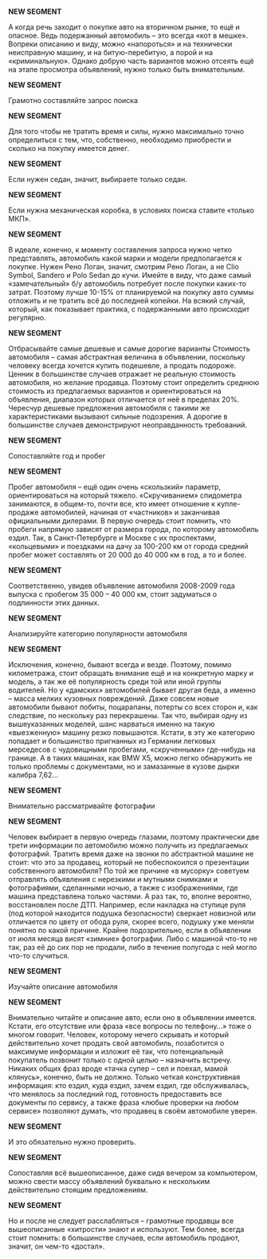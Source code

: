 **NEW SEGMENT**

 А когда речь заходит о покупке авто на вторичном рынке, то ещё и опасное. Ведь подержанный автомобиль – это всегда «кот в мешке». Вопреки описанию и виду, можно «напороться» и на технически неисправную машину, и на битую-перебитую, а порой и на «криминальную». Однако добрую часть вариантов можно отсеять ещё на этапе просмотра объявлений, нужно только быть внимательным.

**NEW SEGMENT**

 Грамотно составляйте запрос поиска


**NEW SEGMENT**

Для того чтобы не тратить время и силы, нужно максимально точно определиться с тем, что, собственно, необходимо приобрести и сколько на покупку имеется денег.

**NEW SEGMENT**

 Если нужен седан, значит, выбираете только седан.

**NEW SEGMENT**

 Если нужна механическая коробка, в условиях поиска ставите «только МКП».

**NEW SEGMENT**

 В идеале, конечно, к моменту составления запроса нужно четко представлять, автомобиль какой марки и модели предполагается к покупке. Нужен Рено Логан, значит, смотрим Рено Логан, а не Clio Symbol, Sandero и Polo Sedan до кучи. Имейте в виду, что даже самый «замечательный» б/у автомобиль потребует после покупки каких-то затрат. Поэтому лучше 10-15% от планируемой на покупку авто суммы отложить и не тратить всё до последней копейки. На всякий случай, который, как показывает практика, с подержанными авто происходит регулярно.

**NEW SEGMENT**

 Отбрасывайте самые дешевые и самые дорогие варианты
Стоимость автомобиля – самая абстрактная величина в объявлении, поскольку человеку всегда хочется купить подешевле, а продать подороже. Ценник в большинстве случаев отражает не реальную стоимость автомобиля, но желание продавца. Поэтому стоит определить среднюю стоимость из предлагаемых вариантов и ориентироваться на объявления, диапазон которых отличается от неё в пределах 20%. Чересчур дешевые предложения автомобиля с такими же характеристиками вызывают сильные подозрения. А дорогие в большинстве случаев демонстрируют неоправданность требований.

**NEW SEGMENT**

 Сопоставляйте год и пробег


**NEW SEGMENT**

Пробег автомобиля – ещё один очень «скользкий» параметр, ориентироваться на который тяжело. «Скручиванием» спидометра занимаются, в общем-то, почти все, кто имеет отношение к купле-продаже автомобилей, начиная от «частников» и заканчивая официальными дилерами. В первую очередь стоит помнить, что пробеги напрямую зависят от размера города, по которому автомобиль ездил. Так, в Санкт-Петербурге и Москве с их проспектами, «кольцевыми» и поездками на дачу за 100-200 км от города средний пробег может составлять от 20 000 до 40 000 км в год, а то и более.

**NEW SEGMENT**

 Соответственно, увидев объявление автомобиля 2008-2009 года выпуска с пробегом 35 000 – 40 000 км, стоит задуматься о подлинности этих данных.

**NEW SEGMENT**

 Анализируйте категорию популярности автомобиля


**NEW SEGMENT**

Исключения, конечно, бывают всегда и везде. Поэтому, помимо километража, стоит обращать внимание ещё и на конкретную марку и модель, а так же её популярность среди той или иной группы водителей. Но у «дамских» автомобилей бывает другая беда, а именно – масса мелких кузовных повреждений. Даже совсем новые автомобили бывают побиты, поцарапаны, потерты со всех сторон и, как следствие, по нескольку раз перекрашены. Так что, выбирая одну из вышеуказанных моделей, шанс нарваться именно на такую «выезженную» машину резко повышаются. Кстати, в эту же категорию попадает и большинство пригнанных из Германии легковых мерседесов с чудовищными пробегами, «скрученными» где-нибудь на границе. А в таких машинах, как BMW X5, можно легко обнаружить не только проблемы с документами, но и замазанные в кузове дырки калибра 7,62…


**NEW SEGMENT**

 Внимательно рассматривайте фотографии


**NEW SEGMENT**

Человек выбирает в первую очередь глазами, поэтому практически две трети информации по автомобилю можно получить из предлагаемых фотографий. Тратить время даже на звонки по абстрактной машине не стоит: что это за продавец, который не побеспокоился о презентации собственного автомобиля? По той же причине «в мусорку» советуем отправлять объявления с нерезкими и мутными снимками и фотографиями, сделанными ночью, а также с изображениями, где машина представлена только частями. А раз так, то, вполне вероятно, восстановлен после ДТП. Например, если накладка на ступице руля (под которой находится подушка безопасности) сверкает новизной или отличается по цвету от обода руля, скорее всего, подушку уже меняли понятно по какой причине. Крайне подозрительно, если в объявлении от июля месяца висят «зимние» фотографии. Либо с машиной что-то не так, раз её до сих пор не продали, либо в течение полугода с ней могло что-то случиться.

**NEW SEGMENT**

 Изучайте описание автомобиля


**NEW SEGMENT**

Внимательно читайте и описание авто, если оно в объявлении имеется. Кстати, его отсутствие или фраза «все вопросы по телефону…» тоже о многом говорит. Человек, которому нечего скрывать и который действительно хочет продать свой автомобиль, позаботится о максимуме информации и изложит её так, что потенциальный покупатель позвонит только с одной целью – назначить встречу. Никаких общих фраз вроде «тачка супер – сел и поехал, мамой клянусь», конечно, быть не должно. Только четкая конструктивная информация: кто ездил, куда ездил, зачем ездил, где обслуживалась, что менялось за последний год, готовность предоставить все документы по сервису, а также фраза «любые проверки на любом сервисе» позволяют думать, что продавец в своём автомобиле уверен.

**NEW SEGMENT**

 И это обязательно нужно проверить.

**NEW SEGMENT**

 Сопоставляя всё вышеописанное, даже сидя вечером за компьютером, можно свести массу объявлений буквально к нескольким действительно стоящим предложениям.

**NEW SEGMENT**

 Но и после не следует расслабляться – грамотные продавцы все вышеописанные «хитрости» знают и используют. Тем более, всегда стоит помнить: в большинстве случаев, если автомобиль продают, значит, он чем-то «достал».

